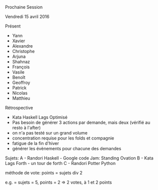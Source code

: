 Prochaine Session

Vendredi 15 avril 2016

Présent
- Yann
- Xavier
- Alexandre
- Christophe
- Arjuna
- Shahnaz
- François
- Vasile
- Benoît
- Geoffroy
- Patrick
- Nicolas
- Matthieu

Rétrospective
- Kata Haskell Lags Optimisé
- Pas besoin de générer 3 actions par demande, mais deux (vérifié au resto à l'after)
- on n'a pas testé sur un grand volume
- concentration requise pour les folds et compagnie
- fatigue de la fin d'hiver
- générer les évènements pour chacune des demandes



Sujets:
A - Randori Haskell - Google code Jam: Standing Ovation
B - Kata Lags Forth - un tour de forth
C - Randori Potter Python  

méthode de vote:
points = sujets div 2

e.g. = sujets = 5, points = 2 => 2 votes, à 1 et 2 points
